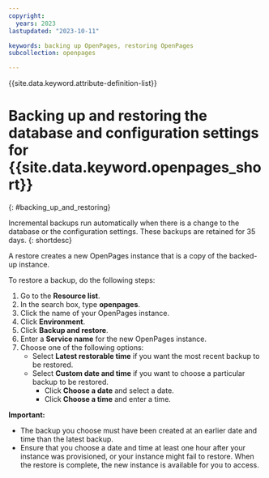 ```yaml
---
copyright:
  years: 2023
lastupdated: "2023-10-11"

keywords: backing up OpenPages, restoring OpenPages
subcollection: openpages

---
```

{{site.data.keyword.attribute-definition-list}}

# Backing up and restoring the database and configuration settings for {{site.data.keyword.openpages_short}}
{: #backing_up_and_restoring}

Incremental backups run automatically when there is a change to the database or the
configuration settings. These backups are retained for 35 days.
{: shortdesc}

A restore creates a new OpenPages instance that is a copy of the backed-up instance.

To restore a backup, do the following steps:
1. Go to the **Resource list**.
2. In the search box, type **openpages**.
3. Click the name of your OpenPages instance.
4. Click **Environment**.
5. Click **Backup and restore**.
6. Enter a **Service name** for the new OpenPages instance.
7. Choose one of the following options:
   - Select **Latest restorable time** if you want the most recent backup to be restored.
   - Select **Custom date and time** if you want to choose a particular backup to be restored.
      - Click **Choose a date** and select a date.
      - Click **Choose a time** and enter a time.

**Important:**
- The backup you choose must have been created at an earlier date and time
than the latest backup.
- Ensure that you choose a date and time at least one hour after your instance
was provisioned, or your instance might fail to restore.
When the restore is complete, the new instance is available for you to access.

